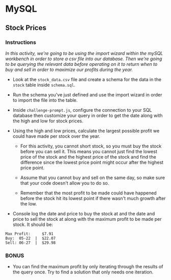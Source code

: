 # MySQL

## Stock Prices

### Instructions

_In this activity, we're going to be using the import wizard within the mySQL workbench in order to store a csv file into our database. Then we're going to be querying the relevant data before operating on it to return when to buy and sell in order to maximize our profits during the year._

* Look at the `stock_data.csv` file and create a schema for the data in the `stock` table inside `schema.sql`.

* Run the schema you've just defined and use the import wizard in order to import the file into the table.

* Inside `challenge-prompt.js`, configure the connection to your SQL database then customize your query in order to get the date along with the high and low for stock prices.

* Using the high and low prices, calculate the largest possible profit we could have made per stock over the year.

    * For this activity, you cannot short stock, so you must buy the stock before you can sell it. This means you cannot just find the lowest price of the stock and the highest price of the stock and find the difference since the lowest price point might occur after the highest price point.

    * Assume that you cannot buy and sell on the same day, so make sure that your code doesn't allow you to do so.

    * Remember that the most profit to be made could have happened before the stock hit its lowest point if there wasn't much growth after the low.

* Console log the date and price to buy the stock at and the date and price to sell the stock at along with the maximum profit to be made per stock. It should be:

```
Max Profit:     $7.91
Buy:  05-22  |  $22.07
Sell: 06-27  |  $29.98
```

### BONUS

* You can find the maximum profit by only iterating through the results of the query once. Try to find a solution that only needs one iteration.